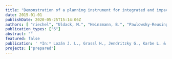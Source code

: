 ```yaml
---
title: "Demonstration of a planning instrument for integrated and impact based CSO control under climate change conditions"
date: 2015-01-01
publishDate: 2020-05-25T15:14:06Z
authors: [ "riechel", "Uldack, M.", "Heinzmann, B.", "Pawlowsky-Reusing, E.", "matzinger" ]
publication_types: ["6"]
abstract: ""
featured: false
publication: ' *In:* Lozán J. L., Grassl H., Jendritzky G., Karbe L. & Reise K. [eds.], Climate Change, Water Supply and Sanitation. Risk assessment, management, mitigation and reduction. IWA Publishing'
projects: ["prepared"]
---
```


